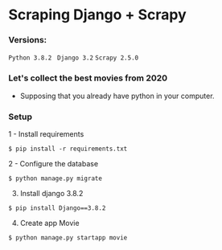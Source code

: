 # Scraping Django + Scrapy
### Versions:
`Python 3.8.2 `
`Django 3.2`
`Scrapy 2.5.0`

### Let's collect the best movies from 2020
* Supposing that you already have python in your computer.

### Setup
1 - Install requirements
````
$ pip install -r requirements.txt
````
2 - Configure the database
````
$ python manage.py migrate
````

3. Install django 3.8.2
```
$ pip install Django==3.8.2
```

4. Create app Movie
```
$ python manage.py startapp movie
```


